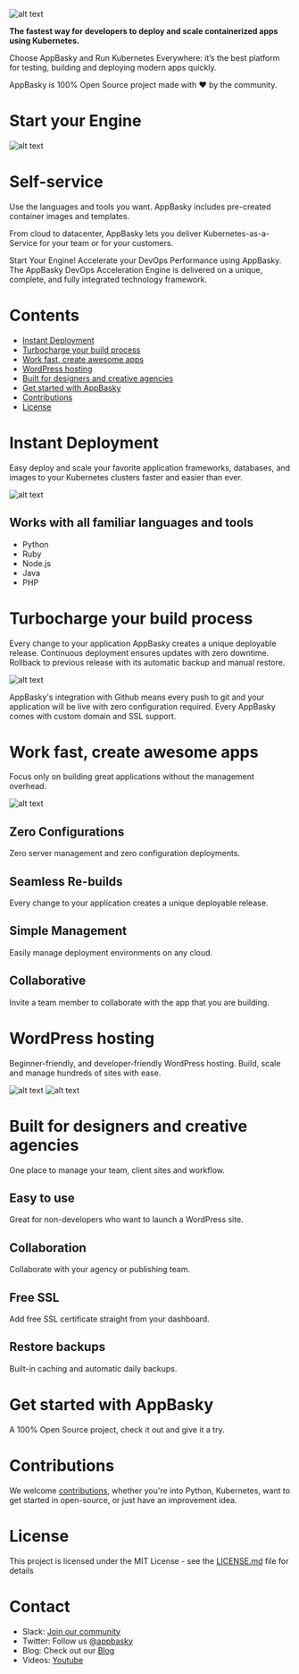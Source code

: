 ![alt text](media/logo.png "AppBasky Logo")

**The fastest way for developers to deploy and scale containerized apps using Kubernetes.**

Choose AppBasky and Run Kubernetes Everywhere: it’s the best platform for testing, building and deploying modern apps quickly.

AppBasky is 100% Open Source project
made with ❤️ by the community.

# Start your Engine
![alt text](media/header.png "Start Your Engine on AppBasky")

# Self-service
Use the languages and tools you want. AppBasky includes pre-created container images and templates.

From cloud to datacenter, AppBasky lets you deliver Kubernetes-as-a-Service for your team or for your customers.

Start Your Engine! Accelerate your DevOps Performance using AppBasky.
The AppBasky DevOps Acceleration Engine is delivered on a unique, complete, and fully integrated technology framework. 

# Contents
- [Instant Deployment](#instant-deployment)
- [Turbocharge your build process](#turbocharge-your-build-process)
- [Work fast, create awesome apps](#work-fast,-create-awesome-apps)
- [WordPress hosting](#wordpress-hosting)
- [Built for designers and creative agencies](#built-for-designers-and-creative-agencies)
- [Get started with AppBasky](#get-started-with-appbasky)
- [Contributions](#contributions)
- [License](#license)

# Instant Deployment
Easy deploy and scale your favorite application frameworks, databases, and images to your Kubernetes clusters faster and easier than ever.

![alt text](media/instant-deployment.gif "Instant Web App Deployment")

## Works with all familiar languages and tools
- Python
- Ruby
- Node.js
- Java
- PHP

# Turbocharge your build process
Every change to your application AppBasky creates a unique deployable release. Continuous deployment ensures updates with zero downtime. Rollback to previous release with its automatic backup and manual restore.

![alt text](media/best-product.png "Instant Web App Deployment")

AppBasky's integration with Github means every push to git and your application will be live with zero configuration required. Every AppBasky comes with custom domain and SSL support.

# Work fast, create awesome apps
Focus only on building great applications without the management overhead.

![alt text](media/work-fast.png "Work fast, create awesome apps")

## Zero Configurations
Zero server management and zero configuration deployments.

## Seamless Re-builds
Every change to your application creates a unique deployable release.

## Simple Management
Easily manage deployment environments on any cloud.

## Collaborative
Invite a team member to collaborate with the app that you are building.

# WordPress hosting
Beginner-friendly, and developer-friendly WordPress hosting.
Build, scale and manage hundreds of sites with ease.

![alt text](media/wp-deploy.gif "Work fast, create awesome apps")
![alt text](media/wp-deploy2.png "Work fast, create awesome apps")

# Built for designers and creative agencies
One place to manage your team, client sites and workflow.

## Easy to use
Great for non-developers who want to launch a WordPress site.

## Collaboration
Collaborate with your agency or publishing team.

## Free SSL
Add free SSL certificate straight from your dashboard.

## Restore backups
Built-in caching and automatic daily backups.


# Get started with AppBasky
A 100% Open Source project, check it out and give it a try.


# Contributions
We welcome [contributions](https://github.com/AppBasky/appbasky/blob/master/community/CONTRIBUTING.md), whether you're into Python, Kubernetes, want to get started in open-source, or just have an improvement idea.

# License

This project is licensed under the MIT License - see the [LICENSE.md](https://github.com/AppBasky/appbasky/blob/master/LICENSE.md) file for details

# Contact
* Slack: [Join our community](https://appbasky.slack.com/join/shared_invite/zt-drjj6h81-MgGQT9_tIcr82e_zIlKPrA#/)
* Twitter: Follow us [@appbasky](https://twitter.com/AppBasky)
* Blog: Check out our [Blog](http://appbasky.org/blog)
* Videos: [Youtube](https://www.youtube.com/channel/UCz3d2uJUlzapcv9tPeeGWew)

